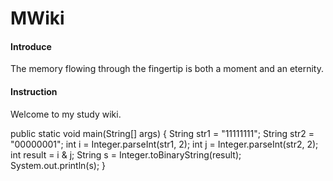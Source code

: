 # MWiki

#### Introduce
The memory flowing through the fingertip is both a moment and an eternity.

#### Instruction

Welcome to my study wiki.

public static void main(String[] args) {
        String str1 = "11111111";
        String str2 = "00000001";
        int i = Integer.parseInt(str1, 2);
        int j = Integer.parseInt(str2, 2);
        int result = i & j;
        String s = Integer.toBinaryString(result);
        System.out.println(s);
    }
    
